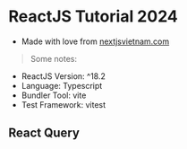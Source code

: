 # ReactJS Tutorial 2024

- Made with love from [nextjsvietnam.com](https://nextjsvietnam.com/categories/reactjs-tutorial/)

> Some notes:

- ReactJS Version: ^18.2
- Language: Typescript
- Bundler Tool: vite
- Test Framework: vitest

## React Query
